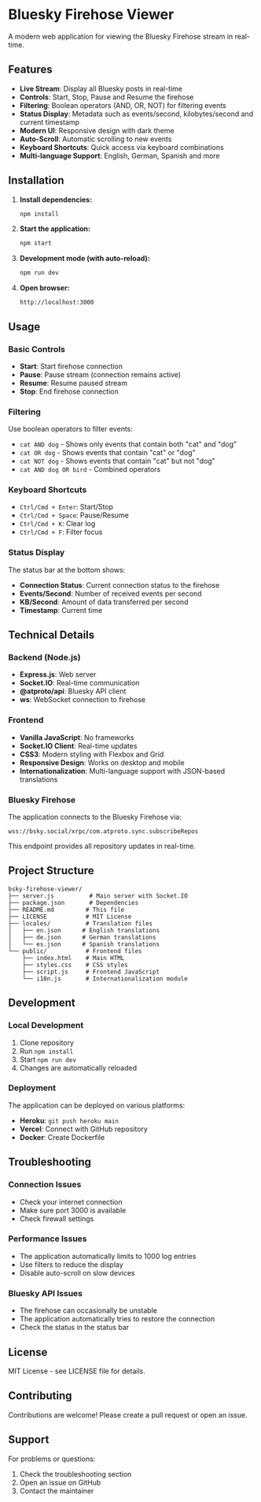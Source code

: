 # Bluesky Firehose Viewer

A modern web application for viewing the Bluesky Firehose stream in real-time.

## Features

- **Live Stream**: Display all Bluesky posts in real-time
- **Controls**: Start, Stop, Pause and Resume the firehose
- **Filtering**: Boolean operators (AND, OR, NOT) for filtering events
- **Status Display**: Metadata such as events/second, kilobytes/second and current timestamp
- **Modern UI**: Responsive design with dark theme
- **Auto-Scroll**: Automatic scrolling to new events
- **Keyboard Shortcuts**: Quick access via keyboard combinations
- **Multi-language Support**: English, German, Spanish and more

## Installation

1. **Install dependencies:**
   ```bash
   npm install
   ```

2. **Start the application:**
   ```bash
   npm start
   ```

3. **Development mode (with auto-reload):**
   ```bash
   npm run dev
   ```

4. **Open browser:**
   ```
   http://localhost:3000
   ```

## Usage

### Basic Controls

- **Start**: Start firehose connection
- **Pause**: Pause stream (connection remains active)
- **Resume**: Resume paused stream
- **Stop**: End firehose connection

### Filtering

Use boolean operators to filter events:

- `cat AND dog` - Shows only events that contain both "cat" and "dog"
- `cat OR dog` - Shows events that contain "cat" or "dog"
- `cat NOT dog` - Shows events that contain "cat" but not "dog"
- `cat AND dog OR bird` - Combined operators

### Keyboard Shortcuts

- `Ctrl/Cmd + Enter`: Start/Stop
- `Ctrl/Cmd + Space`: Pause/Resume
- `Ctrl/Cmd + K`: Clear log
- `Ctrl/Cmd + F`: Filter focus

### Status Display

The status bar at the bottom shows:

- **Connection Status**: Current connection status to the firehose
- **Events/Second**: Number of received events per second
- **KB/Second**: Amount of data transferred per second
- **Timestamp**: Current time

## Technical Details

### Backend (Node.js)

- **Express.js**: Web server
- **Socket.IO**: Real-time communication
- **@atproto/api**: Bluesky API client
- **ws**: WebSocket connection to firehose

### Frontend

- **Vanilla JavaScript**: No frameworks
- **Socket.IO Client**: Real-time updates
- **CSS3**: Modern styling with Flexbox and Grid
- **Responsive Design**: Works on desktop and mobile
- **Internationalization**: Multi-language support with JSON-based translations

### Bluesky Firehose

The application connects to the Bluesky Firehose via:
```
wss://bsky.social/xrpc/com.atproto.sync.subscribeRepos
```

This endpoint provides all repository updates in real-time.

## Project Structure

```
bsky-firehose-viewer/
├── server.js          # Main server with Socket.IO
├── package.json       # Dependencies
├── README.md         # This file
├── LICENSE           # MIT License
├── locales/          # Translation files
│   ├── en.json      # English translations
│   ├── de.json      # German translations
│   └── es.json      # Spanish translations
└── public/           # Frontend files
    ├── index.html    # Main HTML
    ├── styles.css    # CSS styles
    ├── script.js     # Frontend JavaScript
    └── i18n.js       # Internationalization module
```

## Development

### Local Development

1. Clone repository
2. Run `npm install`
3. Start `npm run dev`
4. Changes are automatically reloaded

### Deployment

The application can be deployed on various platforms:

- **Heroku**: `git push heroku main`
- **Vercel**: Connect with GitHub repository
- **Docker**: Create Dockerfile

## Troubleshooting

### Connection Issues

- Check your internet connection
- Make sure port 3000 is available
- Check firewall settings

### Performance Issues

- The application automatically limits to 1000 log entries
- Use filters to reduce the display
- Disable auto-scroll on slow devices

### Bluesky API Issues

- The firehose can occasionally be unstable
- The application automatically tries to restore the connection
- Check the status in the status bar

## License

MIT License - see LICENSE file for details.

## Contributing

Contributions are welcome! Please create a pull request or open an issue.

## Support

For problems or questions:
1. Check the troubleshooting section
2. Open an issue on GitHub
3. Contact the maintainer
